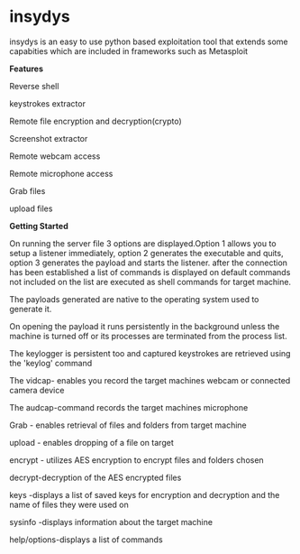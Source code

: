 # insydys
insydys is an easy to use python based exploitation tool that extends some capabities which are included in frameworks such as Metasploit 

**Features**

Reverse shell

keystrokes extractor

Remote file encryption and decryption(crypto)

Screenshot extractor

Remote webcam access

Remote microphone access

Grab files

upload files

**Getting Started**

On running the server file 3 options are displayed.Option 1 allows you  to setup a listener immediately,
option 2 generates the executable and quits, option 3 generates the payload and starts the listener.
after the connection has been established a list of commands is displayed on default commands not included on the list are executed as shell commands for target machine.

The payloads generated are native to the operating system used to generate it. 

On opening the payload it runs persistently in the background unless the machine is turned off or its processes are terminated from the process list.

The keylogger is persistent too and captured keystrokes are retrieved using the 'keylog' command

The vidcap- enables you record the target machines webcam or connected camera device

The audcap-command records the target machines microphone 

Grab - enables retrieval of files and folders from target machine

upload - enables dropping of a file on target

encrypt - utilizes AES encryption  to encrypt files and folders chosen

decrypt-decryption of the AES encrypted files

keys -displays a list of saved keys for encryption and decryption and the name of files they were used on

sysinfo -displays information about the target machine

help/options-displays a list of commands



